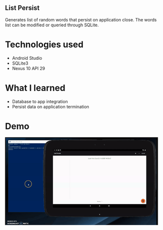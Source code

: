 ## List Persist

Generates list of random words that persist on application close. The words list can be modified or queried through SQLite.

# Technologies used

 - Android Studio
 - SQLite3
 - Nexus 10 API 29

# What I learned

 - Database to app integration
 - Persist data on application termination

# Demo
![demo](Demo/ListPersistApp.gif)
